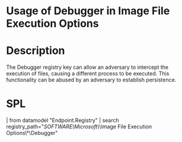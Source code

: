 # Usage of Debugger in Image File Execution Options

# Description
The Debugger registry key can allow an adversary to intercept the execution of files, causing a different process to be executed. This functionality can be abused by an adversary to establish persistence.

# SPL
|  from datamodel "Endpoint.Registry"
| search registry_path="*SOFTWARE\\Microsoft\\*\\Image File Execution Options\\*\\Debugger"